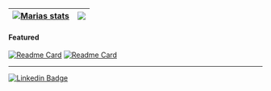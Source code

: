 | <a href="https://github.com/mariangle"><img align="center" src="https://github-readme-streak-stats.herokuapp.com/?user=mariangle&count_private=true&hide_border=true" alt="Marias stats" /></a> | <a href="https://github.com/mariangle"><img align="center" src="https://github-readme-stats.vercel.app/api/top-langs/?username=mariangle&layout=donut&langs_count=5&size_weight=1&count_weight=0&theme=transparent&hide_border=true" /></a> |
| ------------- | ------------- |

#### Featured

[![Readme Card](https://github-readme-stats.vercel.app/api/pin/?username=mariangle&repo=typing-test-ts)](https://github.com/mariangle/typing-test-ts)
[![Readme Card](https://github-readme-stats.vercel.app/api/pin/?username=mariangle&repo=craftdesign-website)](https://github.com/mariangle/craftdesign-website)

---

[![Linkedin Badge](https://img.shields.io/badge/-MariaLe-blue?style=plastic-square&logo=Linkedin&logoColor=white&link=https://www.linkedin.com/in/stianhave/)](https://www.linkedin.com/in/maria-nguyen-le/)

